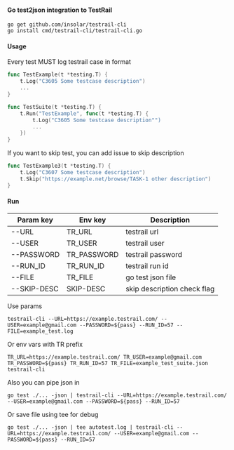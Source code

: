 #### Go test2json integration to TestRail

```
go get github.com/insolar/testrail-cli
go install cmd/testrail-cli/testrail-cli.go
```

#### Usage
Every test MUST log testrail case in format
```go
func TestExample(t *testing.T) {
	t.Log("C3605 Some testcase description")
	...
}
```

```go
func TestSuite(t *testing.T) {
	t.Run("TestExample", func(t *testing.T) {
		t.Log("C3605 Some testcase description"")
        ...
	})
}
```

If you want to skip test, you can add issue to skip description
```go
func TestExample3(t *testing.T) {
	t.Log("C3607 Some testcase description")
	t.Skip("https://example.net/browse/TASK-1 other description")
}
```

#### Run
| Param key     |    Env key    | Description                 |
| ------------- | ------------- | --------------------------- |
| --URL         |   TR_URL      | testrail url                |
| --USER        |   TR_USER     | testrail user               |
| --PASSWORD    |   TR_PASSWORD | testrail password           |
| --RUN_ID      |   TR_RUN_ID   | testrail run id             |
| --FILE        |   TR_FILE     | go test json file           |
| --SKIP-DESC   |   SKIP-DESC   | skip description check flag |

Use params
```
testrail-cli --URL=https://example.testrail.com/ --USER=example@gmail.com --PASSWORD=${pass} --RUN_ID=57 --FILE=example_test.log
```
Or env vars with TR prefix
```
TR_URL=https://example.testrail.com/ TR_USER=example@gmail.com TR_PASSWORD=${pass} TR_RUN_ID=57 TR_FILE=example_test_suite.json testrail-cli
```
Also you can pipe json in
```
go test ./... -json | testrail-cli --URL=https://example.testrail.com/ --USER=example@gmail.com --PASSWORD=${pass} --RUN_ID=57
```
Or save file using tee for debug
```
go test ./... -json | tee autotest.log | testrail-cli --URL=https://example.testrail.com/ --USER=example@gmail.com --PASSWORD=${pass} --RUN_ID=57
```
